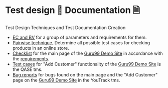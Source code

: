 # Test design 🎨 Documentation 🗎
Test Design Techniques and Test Documentation Creation
<ul>
<li>  <a href="https://docs.google.com/spreadsheets/d/1xKjomLJH5kE104luvyckU-ODAhNlyuXZo1uRHoGPLhk/edit?usp=sharing">EC and BV</a> for a group of parameters and requirements for them.</li> 
<li>  <a href="https://docs.google.com/spreadsheets/d/1MXiXgX3sCpaXinhxFKOFpZkGB1DcMyVy_zKkiSf4hnU/edit?usp=sharing">Pairwise technique.</a> Determine all possible test cases for checking products in an online store.</li> 
<li>  <a href="https://docs.google.com/spreadsheets/d/1E_25LXOW_TTe1kpJXjlrPvZi7qx2sjwFILci16nFka8/edit?usp=sharing">Checklist</a> for the main page of the <a href="https://demo.guru99.com/telecom/index.html"> Guru99 Demo Site</a> in accordance with the <a href="https://docs.google.com/spreadsheets/d/1A1FMEg0sXqLPLQnMFmcn8NNQ6LvgNGUbubF4g5uf5pQ/edit?usp=sharing">requirements</a>.</li>
<li>  <a href="https://drive.google.com/file/d/1JUD7IrB3Su0eK_MJGNi6FXFprkadZGM1/view?usp=sharing">Test cases</a> for "Add Customer" functionality of the <a href="https://demo.guru99.com/telecom/index.html"> Guru99 Demo Site</a> is the QASE tms.</li> 
<li>  <a href="https://drive.google.com/file/d/13zAd3uIAkq8tNczy3Tw-etf3Gag_2n1u/view?usp=sharing">Bug reports</a> for bugs found on the main page and the "Add Customer" page on the <a href="https://demo.guru99.com/telecom/index.html"> Guru99 Demo Site</a> in the YouTrack tms. </li>  
</ul>
